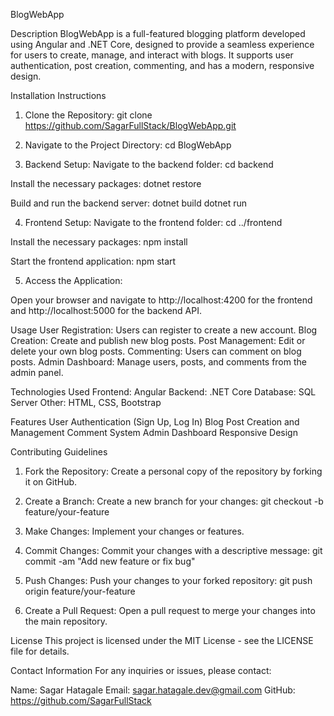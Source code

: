 BlogWebApp

Description
BlogWebApp is a full-featured blogging platform developed using Angular and .NET Core, designed to provide a seamless experience for users to create, manage, and interact with blogs. It supports user authentication, post creation, commenting, and has a modern, responsive design.

Installation Instructions
1. Clone the Repository:
	git clone https://github.com/SagarFullStack/BlogWebApp.git

2. Navigate to the Project Directory:
	cd BlogWebApp

3. Backend Setup:
Navigate to the backend folder:
	cd backend

Install the necessary packages:
	dotnet restore

Build and run the backend server:
	dotnet build
	dotnet run

4. Frontend Setup:
Navigate to the frontend folder:
	cd ../frontend

Install the necessary packages:
	npm install

Start the frontend application:
	npm start

5. Access the Application:

Open your browser and navigate to http://localhost:4200 for the frontend and http://localhost:5000 for the backend API.

Usage
User Registration: Users can register to create a new account.
Blog Creation: Create and publish new blog posts.
Post Management: Edit or delete your own blog posts.
Commenting: Users can comment on blog posts.
Admin Dashboard: Manage users, posts, and comments from the admin panel.

Technologies Used
Frontend: Angular
Backend: .NET Core
Database: SQL Server
Other: HTML, CSS, Bootstrap

Features
User Authentication (Sign Up, Log In)
Blog Post Creation and Management
Comment System
Admin Dashboard
Responsive Design

Contributing Guidelines
1. Fork the Repository: Create a personal copy of the repository by forking it on GitHub.

2. Create a Branch: Create a new branch for your changes:
	git checkout -b feature/your-feature

3. Make Changes: Implement your changes or features.

4. Commit Changes: Commit your changes with a descriptive message:
	git commit -am "Add new feature or fix bug"

5. Push Changes: Push your changes to your forked repository:
	git push origin feature/your-feature

6. Create a Pull Request: Open a pull request to merge your changes into the main repository.

License
This project is licensed under the MIT License - see the LICENSE file for details.

Contact Information
For any inquiries or issues, please contact:

Name: Sagar Hatagale
Email: sagar.hatagale.dev@gmail.com
GitHub: https://github.com/SagarFullStack
